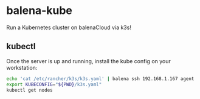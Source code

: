 # balena-kube

Run a Kubernetes cluster on balenaCloud via k3s!

## kubectl

Once the server is up and running, install the kube config on your workstation:

```bash
echo 'cat /etc/rancher/k3s/k3s.yaml' | balena ssh 192.168.1.167 agent | sed 's/127.0.0.1/192.168.1.167/' > k3s.yaml
export KUBECONFIG="${PWD}/k3s.yaml"
kubectl get nodes
```
